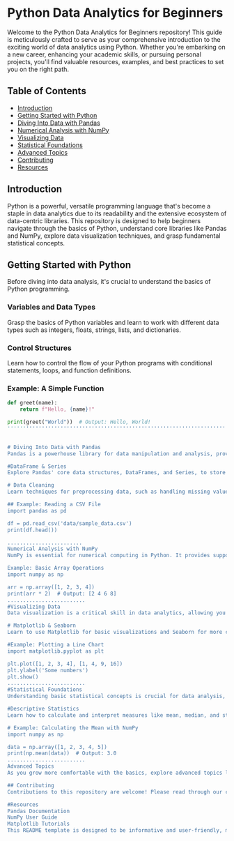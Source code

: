 # Python Data Analytics for Beginners

Welcome to the Python Data Analytics for Beginners repository! This guide is meticulously crafted to serve as your comprehensive introduction to the exciting world of data analytics using Python. Whether you're embarking on a new career, enhancing your academic skills, or pursuing personal projects, you'll find valuable resources, examples, and best practices to set you on the right path.

## Table of Contents

- [Introduction](#introduction)
- [Getting Started with Python](#getting-started-with-python)
- [Diving Into Data with Pandas](#diving-into-data-with-pandas)
- [Numerical Analysis with NumPy](#numerical-analysis-with-numpy)
- [Visualizing Data](#visualizing-data)
- [Statistical Foundations](#statistical-foundations)
- [Advanced Topics](#advanced-topics)
- [Contributing](#contributing)
- [Resources](#resources)

## Introduction

Python is a powerful, versatile programming language that's become a staple in data analytics due to its readability and the extensive ecosystem of data-centric libraries. This repository is designed to help beginners navigate through the basics of Python, understand core libraries like Pandas and NumPy, explore data visualization techniques, and grasp fundamental statistical concepts.

## Getting Started with Python

Before diving into data analysis, it's crucial to understand the basics of Python programming.

### Variables and Data Types

Grasp the basics of Python variables and learn to work with different data types such as integers, floats, strings, lists, and dictionaries.

### Control Structures

Learn how to control the flow of your Python programs with conditional statements, loops, and function definitions.

### Example: A Simple Function

```python
def greet(name):
    return f"Hello, {name}!"

print(greet("World"))  # Output: Hello, World!
'''''''''''''''''''''''''''''''''''''''''''''''''''''''''''''''''''''''''''''''''''''''''''''''''''''''''''''''''''''''''''''''''''''''''''''''''''''''''


# Diving Into Data with Pandas
Pandas is a powerhouse library for data manipulation and analysis, providing flexible data structures to work with structured data.

#DataFrame & Series
Explore Pandas' core data structures, DataFrames, and Series, to store and manipulate tabular data.

# Data Cleaning
Learn techniques for preprocessing data, such as handling missing values and removing duplicates.

## Example: Reading a CSV File
import pandas as pd

df = pd.read_csv('data/sample_data.csv')
print(df.head())

........................
Numerical Analysis with NumPy
NumPy is essential for numerical computing in Python. It provides support for large, multidimensional arrays and matrices, along with a collection of mathematical functions.

Example: Basic Array Operations
import numpy as np

arr = np.array([1, 2, 3, 4])
print(arr * 2)  # Output: [2 4 6 8]
.........................
#Visualizing Data
Data visualization is a critical skill in data analytics, allowing you to uncover insights from your data graphically.

# Matplotlib & Seaborn
Learn to use Matplotlib for basic visualizations and Seaborn for more complex, statistical visualizations.

#Example: Plotting a Line Chart
import matplotlib.pyplot as plt

plt.plot([1, 2, 3, 4], [1, 4, 9, 16])
plt.ylabel('Some numbers')
plt.show()
.........................
#Statistical Foundations
Understanding basic statistical concepts is crucial for data analysis, enabling you to summarize data sets and draw conclusions.

#Descriptive Statistics
Learn how to calculate and interpret measures like mean, median, and standard deviation.

# Example: Calculating the Mean with NumPy
import numpy as np

data = np.array([1, 2, 3, 4, 5])
print(np.mean(data))  # Output: 3.0
.........................
Advanced Topics
As you grow more comfortable with the basics, explore advanced topics like machine learning with scikit-learn, time series analysis, and deep learning fundamentals.

## Contributing
Contributions to this repository are welcome! Please read through our contributing guidelines for more information on how to participate.

#Resources
Pandas Documentation
NumPy User Guide
Matplotlib Tutorials
This README template is designed to be informative and user-friendly, making it an excellent starting point for anyone new to programming or looking to explore data analytics with Python. Feel free to customize and expand upon this template to suit your learning or teaching goals.
